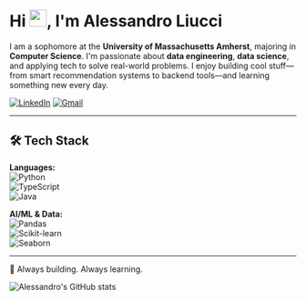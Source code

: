 # Hi <img src="https://media.giphy.com/media/hvRJCLFzcasrR4ia7z/giphy.gif" width="30px">, I'm Alessandro Liucci

I am a sophomore at the **University of Massachusetts Amherst**, majoring in **Computer Science**. I'm passionate about **data engineering**, **data science**, and applying tech to solve real-world problems. I enjoy building cool stuff—from smart recommendation systems to backend tools—and learning something new every day.

[![LinkedIn](https://img.shields.io/badge/LinkedIn-blue?style=for-the-badge&logo=linkedin)](https://www.linkedin.com/in/aliucci)
[![Gmail](https://img.shields.io/badge/Gmail-red?style=for-the-badge&logo=gmail&logoColor=white)](mailto:aliucci@umass.edu)



---

## 🛠 Tech Stack

**Languages:**  
![Python](https://img.shields.io/badge/Python-3776AB?style=for-the-badge&logo=python&logoColor=white)  
![TypeScript](https://img.shields.io/badge/TypeScript-3178C6?style=for-the-badge&logo=typescript&logoColor=white)  
![Java](https://img.shields.io/badge/Java-ED8B00?style=for-the-badge&logo=java&logoColor=white)

**AI/ML & Data:**  
![Pandas](https://img.shields.io/badge/Pandas-150458?style=for-the-badge&logo=pandas&logoColor=white)  
![Scikit-learn](https://img.shields.io/badge/Scikit--learn-F7931E?style=for-the-badge&logo=scikit-learn&logoColor=white)  
![Seaborn](https://img.shields.io/badge/Seaborn-378BBA?style=for-the-badge)

---

🧠 Always building. Always learning.


![Alessandro's GitHub stats](https://github-readme-stats.vercel.app/api?username=agliucci&show_icons=true&theme=default)
